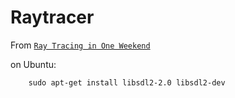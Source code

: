 # Raytracer

From [`Ray Tracing in One Weekend`](https://raytracing.github.io/)

on Ubuntu:
```
    sudo apt-get install libsdl2-2.0 libsdl2-dev
```
